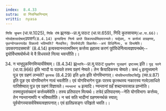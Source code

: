 ```yaml
---
index:  8.4.33
sutra:  वा निंसनिक्षनिन्दाम्
vritti:  nyasa
---
```


`णिसि चुम्बन` (धा.पा.1025), `णिक्षि रोषे` झ्र्नख--प्रा.मु.पाठःट (धा.पा.659), णिदि कुतसायाम्` (धा.पा.66)। णोपदेशत्वादेषाम् `उपसर्ग` (8.4.14) इत्यादिना नित्ये प्राप्ते विकल्पार्थमिदमारभ्यते। यद्येवम्, न कर्त्तव्यं वाग्रहणम्, पृथग्योगकरणादेव विकल्पो भविष्यति? नैतदस्ति; विपर्ययोऽपि विज्ञायेत--अयं विधिर्नित्यः, स विभाषेति। `उपसरगादसमासे` (8.4.14) इत्यस्यानन्तरमस्मिन् कर्त्तव्य इहास्य करणं पूर्वविधेर्नित्यत्वज्ञापनर्थम्--द्वयोर्विभाषयोर्मध्ये ये वै विधयस्ते नित्या भवन्तीति।।

34. न भाभूपूकमिगमिप्यायीवेषाम्। (8.4.34) झ्र्`प्यायि`--प्रा.मु.पाठःट
`पूग्रहणेन पूञ्ग्रहणं द्रष्टव्यम्` इति। `पूड् पवने` (धा.पा.966) इति भ्वादौ यः पठ्यते तस्य ग्रहणं नेष्यते। तेन क्रैयादिकस्य चेष्यते। कथं `पू` इत्युच्यमाने पूञ एव ग्रहणं लभ्यते? `कृत्यचः` (8.4.29) इति `कृति` इति योगविभागात्। `योपविभागादिष्टसिद्धिः` (व्या.प्र.87) इति पूङ एव योगविभागेन णत्वं भवतीति। एवं योगविभागेन पूङः परस्य कृत्स्थस्य नकारस्य णत्वेऽसाधिते पारिशेष्यात् पूञ एव ग्रहणं विज्ञायते।
`ण्यन्तानां च` इत्यादि। ण्यन्तानां ग्रहँ शब्दान्तरत्वान्न प्राप्नोति। तस्मादुपसंख्यानं कर्त्तव्यमेवेति। तस्य प्रतिपादन मित्यर्थः। तत्रेदं प्रतिपादनम्--नेति योगविभागः कर्त्तव्यः, तेन ण्यन्तानामपि न भविष्यतीति। न चवं सति भादीनां ग्रहणमनर्थकं स्यात्; पूर्वयोगस्यासर्वविषयत्वज्ञापनात्। एवं ह्यतिप्रसङ्गः परिहृतो भवति।।

